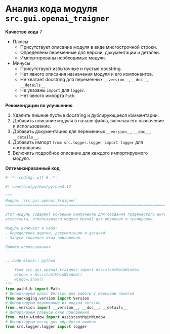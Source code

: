 # Анализ кода модуля `src.gui.openai_trаigner`

**Качество кода**
7
-  Плюсы
    - Присутствует описание модуля в виде многострочной строки.
    - Определены переменные для версии, документации и деталей.
    - Импортированы необходимые модули.
-  Минусы
    - Присутствуют избыточные и пустые docstring.
    - Нет явного описания назначения модуля и его компонентов.
    - Не хватает docstring для переменных `__version__`, `__doc__`, `__details__`.
    - Не указаны `import` для `logger`.
    - Нет явного импорта `Path`.

**Рекомендации по улучшению**

1.  Удалить лишние пустые docstring и дублирующиеся комментарии.
2.  Добавить описание модуля в начале файла, включая его назначение и использование.
3.  Добавить документацию для переменных `__version__`, `__doc__`, `__details__`.
4.  Добавить импорт `from src.logger.logger import logger` для логирования.
5.  Включить подробное описание для каждого импортируемого модуля.

**Оптимизированный код**

```python
# -*- coding: utf-8 -*-

#! venv/bin/python/python3.12

"""
Модуль `src.gui.openai_trаigner`
=========================================================================================

Этот модуль содержит основные компоненты для создания графического интерфейса (GUI)
ассистента, использующего модели OpenAI для обучения и тренировки.

Модуль включает в себя:
- Определение версии, документации и деталей.
- Запуск главного окна приложения.

Пример использования
--------------------

.. code-block:: python

    from src.gui.openai_trаigner import AssistantMainWindow
    window = AssistantMainWindow()
    window.show()
"""
from pathlib import Path
# Импортируем класс Version для работы с версиями пакетов
from packaging.version import Version
# Импортируем переменные из модуля version
from .version import __version__, __doc__, __details__
# Импортируем главное окно приложения
from .main_window import AssistantMainWindow
# Импортируем логер для обработки ошибок
from src.logger.logger import logger


```